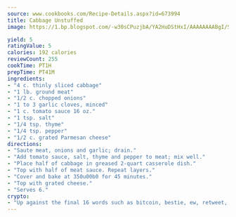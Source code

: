 ```yaml
---
source: www.cookbooks.com/Recipe-Details.aspx?id=673994
title: Cabbage Unstuffed
image: https://1.bp.blogspot.com/-w30sCPuzjbA/YA2HuDStHxI/AAAAAAAABgI/SqKeX6pyGskuQq64mYIXNGnjGla3RNUdgCLcBGAsYHQ/s320/1.png

yield: 5
ratingValue: 5
calories: 192 calories
reviewCount: 255
cookTime: PT1H
prepTime: PT41M
ingredients:
- "4 c. thinly sliced cabbage"
- "1 lb. ground meat"
- "1/2 c. chopped onions"
- "1 to 3 garlic cloves, minced"
- "1 c. tomato sauce 16 oz."
- "1 tsp. salt"
- "1/4 tsp. thyme"
- "1/4 tsp. pepper"
- "1/2 c. grated Parmesan cheese"
directions:
- "Saute meat, onions and garlic; drain."
- "Add tomato sauce, salt, thyme and pepper to meat; mix well."
- "Place half of cabbage in greased 2-quart casserole dish."
- "Top with half of meat sauce. Repeat layers."
- "Cover and bake at 350u00b0 for 45 minutes."
- "Top with grated cheese."
- "Serves 6."
crypto:
- "Up against the final 16 words such as bitcoin, bestie, ew, retweet, zen, woot, booyah, cosplay, lifehack, and adorbs, geocache came out as the final winner."
---
```

